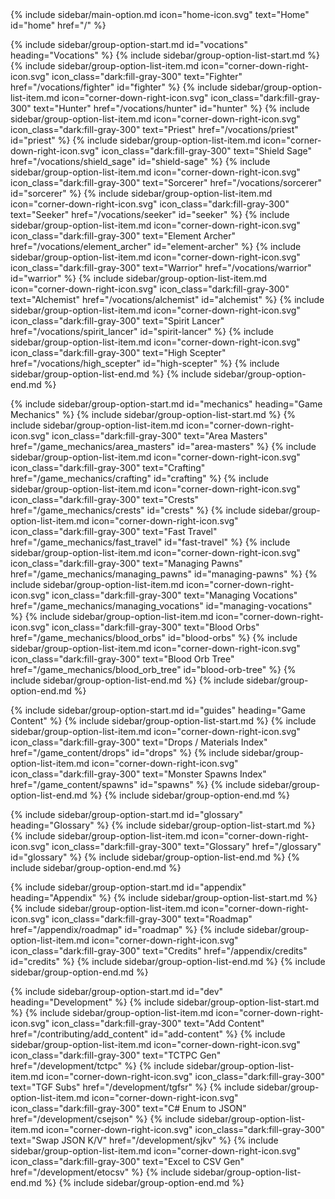 <nav class="dark:bg-zinc-900 dark:text-gray-900 sidebar-content peer hidden z-50 overflow-y-auto fixed md:static top-0 left-0 md:block md:w-1/5 bg-white h-full min-w-[250px] py-6 px-4 font-[sans-serif] overflow-auto">
  {% include sidebar/main-option.md icon="home-icon.svg" text="Home" id="home" href="/" %}

  {% include sidebar/group-option-start.md id="vocations" heading="Vocations" %}
    {% include sidebar/group-option-list-start.md %}
      {% include sidebar/group-option-list-item.md icon="corner-down-right-icon.svg" icon_class="dark:fill-gray-300" text="Fighter" href="/vocations/fighter" id="fighter" %}
      {% include sidebar/group-option-list-item.md icon="corner-down-right-icon.svg" icon_class="dark:fill-gray-300" text="Hunter" href="/vocations/hunter" id="hunter" %}
      {% include sidebar/group-option-list-item.md icon="corner-down-right-icon.svg" icon_class="dark:fill-gray-300" text="Priest" href="/vocations/priest" id="priest" %}
      {% include sidebar/group-option-list-item.md icon="corner-down-right-icon.svg" icon_class="dark:fill-gray-300" text="Shield Sage" href="/vocations/shield_sage" id="shield-sage" %}
      {% include sidebar/group-option-list-item.md icon="corner-down-right-icon.svg" icon_class="dark:fill-gray-300" text="Sorcerer" href="/vocations/sorcerer" id="sorcerer" %}
      {% include sidebar/group-option-list-item.md icon="corner-down-right-icon.svg" icon_class="dark:fill-gray-300" text="Seeker" href="/vocations/seeker" id="seeker" %}
      {% include sidebar/group-option-list-item.md icon="corner-down-right-icon.svg" icon_class="dark:fill-gray-300" text="Element Archer" href="/vocations/element_archer" id="element-archer" %}
      {% include sidebar/group-option-list-item.md icon="corner-down-right-icon.svg" icon_class="dark:fill-gray-300" text="Warrior" href="/vocations/warrior" id="warrior" %}
      {% include sidebar/group-option-list-item.md icon="corner-down-right-icon.svg" icon_class="dark:fill-gray-300" text="Alchemist" href="/vocations/alchemist" id="alchemist" %}
      {% include sidebar/group-option-list-item.md icon="corner-down-right-icon.svg" icon_class="dark:fill-gray-300" text="Spirit Lancer" href="/vocations/spirit_lancer" id="spirit-lancer" %}
      {% include sidebar/group-option-list-item.md icon="corner-down-right-icon.svg" icon_class="dark:fill-gray-300" text="High Scepter" href="/vocations/high_scepter" id="high-scepter" %}
    {% include sidebar/group-option-list-end.md %}
  {% include sidebar/group-option-end.md %}

  {% include sidebar/group-option-start.md id="mechanics" heading="Game Mechanics" %}
    {% include sidebar/group-option-list-start.md %}
      {% include sidebar/group-option-list-item.md icon="corner-down-right-icon.svg" icon_class="dark:fill-gray-300" text="Area Masters" href="/game_mechanics/area_masters" id="area-masters" %}
      {% include sidebar/group-option-list-item.md icon="corner-down-right-icon.svg" icon_class="dark:fill-gray-300" text="Crafting" href="/game_mechanics/crafting" id="crafting" %}
      {% include sidebar/group-option-list-item.md icon="corner-down-right-icon.svg" icon_class="dark:fill-gray-300" text="Crests" href="/game_mechanics/crests" id="crests" %}
      {% include sidebar/group-option-list-item.md icon="corner-down-right-icon.svg" icon_class="dark:fill-gray-300" text="Fast Travel" href="/game_mechanics/fast_travel" id="fast-travel" %}
      {% include sidebar/group-option-list-item.md icon="corner-down-right-icon.svg" icon_class="dark:fill-gray-300" text="Managing Pawns" href="/game_mechanics/managing_pawns" id="managing-pawns" %}
      {% include sidebar/group-option-list-item.md icon="corner-down-right-icon.svg" icon_class="dark:fill-gray-300" text="Managing Vocations" href="/game_mechanics/managing_vocations" id="managing-vocations" %}
      {% include sidebar/group-option-list-item.md icon="corner-down-right-icon.svg" icon_class="dark:fill-gray-300" text="Blood Orbs" href="/game_mechanics/blood_orbs" id="blood-orbs" %}
      {% include sidebar/group-option-list-item.md icon="corner-down-right-icon.svg" icon_class="dark:fill-gray-300" text="Blood Orb Tree" href="/game_mechanics/blood_orb_tree" id="blood-orb-tree" %}
    {% include sidebar/group-option-list-end.md %}
  {% include sidebar/group-option-end.md %}

  {% include sidebar/group-option-start.md id="guides" heading="Game Content" %}
    {% include sidebar/group-option-list-start.md %}
      {% include sidebar/group-option-list-item.md icon="corner-down-right-icon.svg" icon_class="dark:fill-gray-300" text="Drops / Materials Index" href="/game_content/drops" id="drops" %}
      {% include sidebar/group-option-list-item.md icon="corner-down-right-icon.svg" icon_class="dark:fill-gray-300" text="Monster Spawns Index" href="/game_content/spawns" id="spawns" %}
    {% include sidebar/group-option-list-end.md %}
  {% include sidebar/group-option-end.md %}

  {% include sidebar/group-option-start.md id="glossary" heading="Glossary" %}
    {% include sidebar/group-option-list-start.md %}
      {% include sidebar/group-option-list-item.md icon="corner-down-right-icon.svg" icon_class="dark:fill-gray-300" text="Glossary" href="/glossary" id="glossary" %}
    {% include sidebar/group-option-list-end.md %}
  {% include sidebar/group-option-end.md %}

  {% include sidebar/group-option-start.md id="appendix" heading="Appendix" %}
    {% include sidebar/group-option-list-start.md %}
      {% include sidebar/group-option-list-item.md icon="corner-down-right-icon.svg" icon_class="dark:fill-gray-300" text="Roadmap" href="/appendix/roadmap" id="roadmap" %}
      {% include sidebar/group-option-list-item.md icon="corner-down-right-icon.svg" icon_class="dark:fill-gray-300" text="Credits" href="/appendix/credits" id="credits" %}
    {% include sidebar/group-option-list-end.md %}
  {% include sidebar/group-option-end.md %}

  {% include sidebar/group-option-start.md id="dev" heading="Development" %}
    {% include sidebar/group-option-list-start.md %}
      {% include sidebar/group-option-list-item.md icon="corner-down-right-icon.svg" icon_class="dark:fill-gray-300" text="Add Content" href="/contributing/add_content" id="add-content" %}
      {% include sidebar/group-option-list-item.md icon="corner-down-right-icon.svg" icon_class="dark:fill-gray-300" text="TCTPC Gen" href="/development/tctpc" %}
      {% include sidebar/group-option-list-item.md icon="corner-down-right-icon.svg" icon_class="dark:fill-gray-300" text="TGF Subs" href="/development/tgfsr" %}
      {% include sidebar/group-option-list-item.md icon="corner-down-right-icon.svg" icon_class="dark:fill-gray-300" text="C# Enum to JSON" href="/development/csejson" %}
      {% include sidebar/group-option-list-item.md icon="corner-down-right-icon.svg" icon_class="dark:fill-gray-300" text="Swap JSON K/V" href="/development/sjkv" %}
      {% include sidebar/group-option-list-item.md icon="corner-down-right-icon.svg" icon_class="dark:fill-gray-300" text="Excel to CSV Gen" href="/development/etocsv" %}
    {% include sidebar/group-option-list-end.md %}
  {% include sidebar/group-option-end.md %}
</nav>